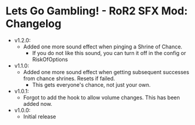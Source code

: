 # Lets Go Gambling! - RoR2 SFX Mod: Changelog
- v1.2.0:
    - Added one more sound effect when pinging a Shrine of Chance.
        - If you do not like this sound, you can turn it off in the config or RiskOfOptions
- v1.1.0:
    - Added one more sound effect when getting subsequent successes from chance shrines. Resets if failed.
        - This gets everyone's chance, not just your own.
- v1.0.1:
    - Forgot to add the hook to allow volume changes. This has been added now.
- v1.0.0:
    - Initial release